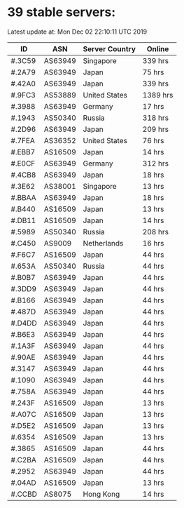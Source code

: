 # 39 stable servers:

Latest update at: Mon Dec 02 22:10:11 UTC 2019

| ID | ASN | Server Country | Online |
| -- | --- | -------------- | ------ |
| #.3C59 | AS63949 | Singapore | 339 hrs |
| #.2A79 | AS63949 | Japan | 75 hrs |
| #.42A0 | AS63949 | Japan | 339 hrs |
| #.9FC3 | AS53889 | United States | 1389 hrs |
| #.3988 | AS63949 | Germany | 17 hrs |
| #.1943 | AS50340 | Russia | 318 hrs |
| #.2D96 | AS63949 | Japan | 209 hrs |
| #.7FEA | AS36352 | United States | 76 hrs |
| #.EBB7 | AS16509 | Japan | 14 hrs |
| #.E0CF | AS63949 | Germany | 312 hrs |
| #.4CB8 | AS63949 | Japan | 18 hrs |
| #.3E62 | AS38001 | Singapore | 13 hrs |
| #.BBAA | AS63949 | Japan | 18 hrs |
| #.B440 | AS16509 | Japan | 13 hrs |
| #.DB11 | AS16509 | Japan | 14 hrs |
| #.5989 | AS50340 | Russia | 208 hrs |
| #.C450 | AS9009 | Netherlands | 16 hrs |
| #.F6C7 | AS16509 | Japan | 44 hrs |
| #.653A | AS50340 | Russia | 44 hrs |
| #.B0B7 | AS63949 | Japan | 44 hrs |
| #.3DD9 | AS63949 | Japan | 44 hrs |
| #.B166 | AS63949 | Japan | 44 hrs |
| #.487D | AS63949 | Japan | 44 hrs |
| #.D4DD | AS63949 | Japan | 44 hrs |
| #.B6E3 | AS63949 | Japan | 44 hrs |
| #.1A3F | AS63949 | Japan | 44 hrs |
| #.90AE | AS63949 | Japan | 44 hrs |
| #.3147 | AS63949 | Japan | 44 hrs |
| #.1090 | AS63949 | Japan | 44 hrs |
| #.758A | AS63949 | Japan | 44 hrs |
| #.243F | AS16509 | Japan | 13 hrs |
| #.A07C | AS16509 | Japan | 13 hrs |
| #.D5E2 | AS16509 | Japan | 13 hrs |
| #.6354 | AS16509 | Japan | 13 hrs |
| #.3865 | AS16509 | Japan | 44 hrs |
| #.C2BA | AS16509 | Japan | 44 hrs |
| #.2952 | AS63949 | Japan | 44 hrs |
| #.04AD | AS16509 | Japan | 13 hrs |
| #.CCBD | AS8075 | Hong Kong | 14 hrs |

